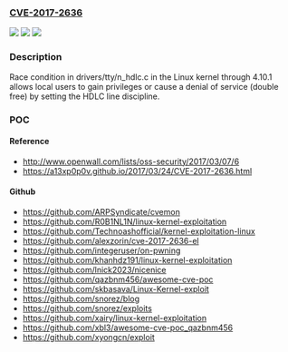 ### [CVE-2017-2636](https://cve.mitre.org/cgi-bin/cvename.cgi?name=CVE-2017-2636)
![](https://img.shields.io/static/v1?label=Product&message=n%2Fa&color=blue)
![](https://img.shields.io/static/v1?label=Version&message=%3D%20n%2Fa%20&color=brighgreen)
![](https://img.shields.io/static/v1?label=Vulnerability&message=n%2Fa&color=brighgreen)

### Description

Race condition in drivers/tty/n_hdlc.c in the Linux kernel through 4.10.1 allows local users to gain privileges or cause a denial of service (double free) by setting the HDLC line discipline.

### POC

#### Reference
- http://www.openwall.com/lists/oss-security/2017/03/07/6
- https://a13xp0p0v.github.io/2017/03/24/CVE-2017-2636.html

#### Github
- https://github.com/ARPSyndicate/cvemon
- https://github.com/R0B1NL1N/linux-kernel-exploitation
- https://github.com/Technoashofficial/kernel-exploitation-linux
- https://github.com/alexzorin/cve-2017-2636-el
- https://github.com/integeruser/on-pwning
- https://github.com/khanhdz191/linux-kernel-exploitation
- https://github.com/lnick2023/nicenice
- https://github.com/qazbnm456/awesome-cve-poc
- https://github.com/skbasava/Linux-Kernel-exploit
- https://github.com/snorez/blog
- https://github.com/snorez/exploits
- https://github.com/xairy/linux-kernel-exploitation
- https://github.com/xbl3/awesome-cve-poc_qazbnm456
- https://github.com/xyongcn/exploit

